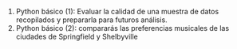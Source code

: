 1. Python básico (1): Evaluar la calidad de una muestra de datos recopilados y prepararla para futuros análisis.
2. Python básico (2): compararás las preferencias musicales de las ciudades de Springfield y Shelbyville
